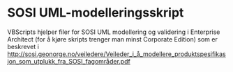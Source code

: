 # SOSI UML-modelleringsskript

VBScripts hjelper filer for SOSI UML modellering og validering i Enterprise Architect (for å kjøre skripts trenger man minst Corporate Edition)
som er beskrevet i http://sosi.geonorge.no/veiledere/Veileder_i_å_modellere_produktspesifikasjon_som_utplukk_fra_SOSI_fagområder.pdf


